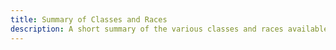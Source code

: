 ```yaml
---
title: Summary of Classes and Races
description: A short summary of the various classes and races available to players.
---
```



